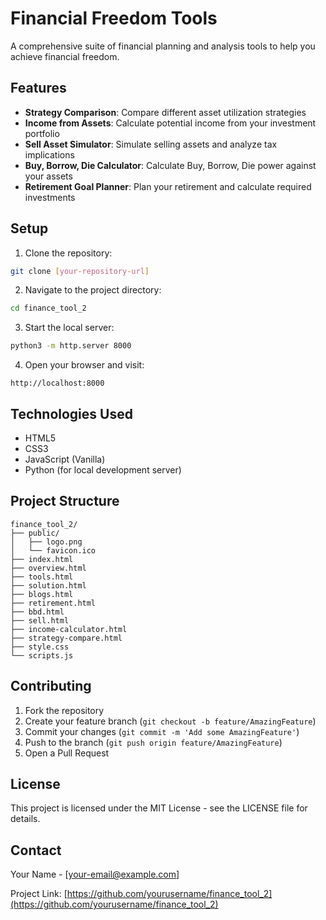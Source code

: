 # Financial Freedom Tools

A comprehensive suite of financial planning and analysis tools to help you achieve financial freedom.

## Features

- **Strategy Comparison**: Compare different asset utilization strategies
- **Income from Assets**: Calculate potential income from your investment portfolio
- **Sell Asset Simulator**: Simulate selling assets and analyze tax implications
- **Buy, Borrow, Die Calculator**: Calculate Buy, Borrow, Die power against your assets
- **Retirement Goal Planner**: Plan your retirement and calculate required investments

## Setup

1. Clone the repository:
```bash
git clone [your-repository-url]
```

2. Navigate to the project directory:
```bash
cd finance_tool_2
```

3. Start the local server:
```bash
python3 -m http.server 8000
```

4. Open your browser and visit:
```
http://localhost:8000
```

## Technologies Used

- HTML5
- CSS3
- JavaScript (Vanilla)
- Python (for local development server)

## Project Structure

```
finance_tool_2/
├── public/
│   ├── logo.png
│   └── favicon.ico
├── index.html
├── overview.html
├── tools.html
├── solution.html
├── blogs.html
├── retirement.html
├── bbd.html
├── sell.html
├── income-calculator.html
├── strategy-compare.html
├── style.css
└── scripts.js
```

## Contributing

1. Fork the repository
2. Create your feature branch (`git checkout -b feature/AmazingFeature`)
3. Commit your changes (`git commit -m 'Add some AmazingFeature'`)
4. Push to the branch (`git push origin feature/AmazingFeature`)
5. Open a Pull Request

## License

This project is licensed under the MIT License - see the LICENSE file for details.

## Contact

Your Name - [your-email@example.com]

Project Link: [https://github.com/yourusername/finance_tool_2](https://github.com/yourusername/finance_tool_2) 